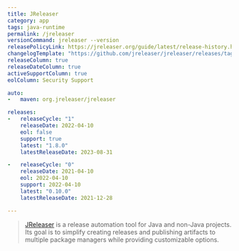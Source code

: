 ```yaml
---
title: JReleaser
category: app
tags: java-runtime
permalink: /jreleaser
versionCommand: jreleaser --version
releasePolicyLink: https://jreleaser.org/guide/latest/release-history.html
changelogTemplate: "https://github.com/jreleaser/jreleaser/releases/tag/v__LATEST__"
releaseColumn: true
releaseDateColumn: true
activeSupportColumn: true
eolColumn: Security Support

auto:
-   maven: org.jreleaser/jreleaser

releases:
-   releaseCycle: "1"
    releaseDate: 2022-04-10
    eol: false
    support: true
    latest: "1.8.0"
    latestReleaseDate: 2023-08-31

-   releaseCycle: "0"
    releaseDate: 2021-04-10
    eol: 2022-04-10
    support: 2022-04-10
    latest: "0.10.0"
    latestReleaseDate: 2021-12-28

---
```


> [JReleaser](https://jreleaser.org/) is a release automation tool for Java and non-Java projects.
> Its goal is to simplify creating releases and publishing artifacts to multiple package
> managers while providing customizable options.
